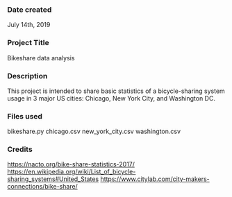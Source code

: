 ### Date created
July 14th, 2019

### Project Title
Bikeshare data analysis

### Description
This project is intended to share basic statistics of a bicycle-sharing system usage in 3 major US cities: Chicago, New York City, and Washington DC.

### Files used
bikeshare.py
chicago.csv
new_york_city.csv
washington.csv

### Credits
https://nacto.org/bike-share-statistics-2017/
https://en.wikipedia.org/wiki/List_of_bicycle-sharing_systems#United_States
https://www.citylab.com/city-makers-connections/bike-share/
